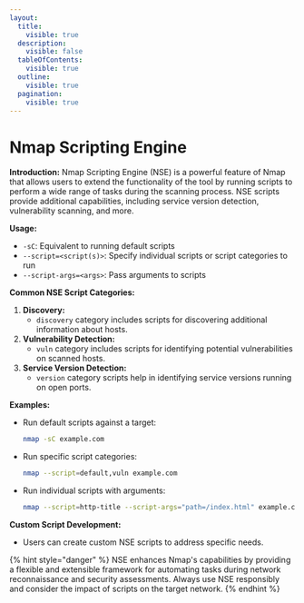 ```yaml
---
layout:
  title:
    visible: true
  description:
    visible: false
  tableOfContents:
    visible: true
  outline:
    visible: true
  pagination:
    visible: true
---
```


# Nmap Scripting Engine

**Introduction:** Nmap Scripting Engine (NSE) is a powerful feature of Nmap that allows users to extend the functionality of the tool by running scripts to perform a wide range of tasks during the scanning process. NSE scripts provide additional capabilities, including service version detection, vulnerability scanning, and more.

**Usage:**

* `-sC`: Equivalent to running default scripts
* `--script=<script(s)>`: Specify individual scripts or script categories to run
* `--script-args=<args>`: Pass arguments to scripts

**Common NSE Script Categories:**

1. **Discovery:**
   * `discovery` category includes scripts for discovering additional information about hosts.
2. **Vulnerability Detection:**
   * `vuln` category includes scripts for identifying potential vulnerabilities on scanned hosts.
3. **Service Version Detection:**
   * `version` category scripts help in identifying service versions running on open ports.

**Examples:**

*   Run default scripts against a target:

    ```bash
    nmap -sC example.com
    ```
*   Run specific script categories:

    ```bash
    nmap --script=default,vuln example.com
    ```
*   Run individual scripts with arguments:

    ```bash
    nmap --script=http-title --script-args="path=/index.html" example.com
    ```

**Custom Script Development:**

* Users can create custom NSE scripts to address specific needs.

{% hint style="danger" %}
NSE enhances Nmap's capabilities by providing a flexible and extensible framework for automating tasks during network reconnaissance and security assessments. Always use NSE responsibly and consider the impact of scripts on the target network.
{% endhint %}
